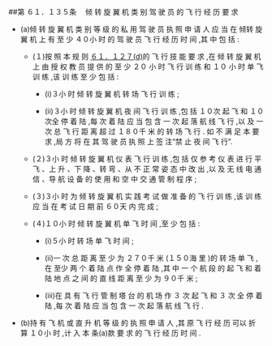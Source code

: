 ##第 ６１．１３５条 　倾 转 旋 翼 机 类 别 驾 驶 员 的 飞 行 经 历 要 求

- (a)倾 转 旋 翼 机 类 别 等 级 的 私 用 驾 驶 员 执 照 申 请 人 应 当 在 倾转 旋 翼 机 上 有 至 少 ４０小 时 的 驾 驶 员 飞 行 经 历 时 间 ,其 中 包 括 :

  + (１)按 照 本 规 则 [６１．１２７(d)](CCAR.61.127.MD)的 飞 行 技 能 要 求 ,在 倾 转 旋 翼 机 上 由 授 权 教 员 提 供 的 至 少 ２０ 小 时 飞 行 训 练 和 １０ 小 时 单 飞 训 练 ,该 训 练 至 少 包 括 :

    * (i)３小 时 倾 转 旋 翼 机 转 场 飞 行 训 练 ; 

    * (ii)３小 时 倾 转 旋 翼 机 夜 间 飞 行 训 练 ,包 括 １０次 起 飞 和 １０次全 停 着 陆 ,每 次 着 陆 应 当 包 含 一 次 起 落 航 线 飞 行 ,以 及 一 次 总 飞 行 距 离 超 过 １８０千 米 的 转 场 飞 行 . 如 不 满 足 本 要 求 ,局 方 将 在 其 驾 驶 员 执 照 上 签 注“禁 止 夜 间 飞 行”.

  + (２)３小 时 倾 转 旋 翼 机 仪 表 飞 行 训 练 ,包 括 仅 参 考 仪 表 进 行 平 飞 、上 升 、下 降 、转 弯 、从 不 正 常 姿 态 中 改 出 ,以 及 无 线 电 通 信 、导 航 设 备 的 使 用 和 空 中 交 通 管 制 程 序 ;

  + (３)３小 时 为 倾 转 旋 翼 机 实 践 考 试 做 准 备 的 飞 行 训 练 ,该 训 练 应 当 在 考 试 日 期 前 ６０天 内 完 成 ;

  + (４)１０小 时 倾 转 旋 翼 机 单 飞 时 间 ,至 少 包 括 : 

    * (i)５小 时 转 场 单 飞 时 间 ;

    * (ii)一 次 总 距 离 至 少 为 ２７０千 米 (１５０海 里 )的 转 场 单 飞 ,在 至少 两 个 着 陆 点 作 全 停 着 陆 ,其 中 一 个 航 段 的 起 飞 和 着 陆 地 点 之 间 的 直 线 距 离 至 少 为 ９０千 米 ;

    * (iii)在 具 有 飞 行 管 制 塔 台 的 机 场 作 ３ 次 起 飞 和 ３ 次 全 停 着 陆 ,每 次 着 陆 应 当 包 含 一 次 起 落 航 线 飞 行 .

- (b)持 有 飞 机 或 直 升 机 等 级 的 执 照 申 请 人 ,其 原 飞 行 经 历 可以 折 算 １０小 时 ,计 入 本 条(a)款 要 求 的 飞 行 经 历 时 间 .
